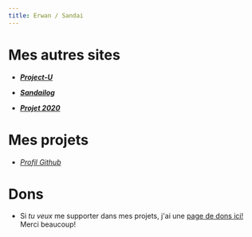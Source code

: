 ```yaml
---
title: Erwan / Sandai
---
```


# Mes autres sites

- [***Project-U***](./Project-U/)

- [***Sandailog***](./sandailog/)

- [***Projet 2020***](./projet-2020/)

# Mes projets

- [*Profil Github*](https://github.com/Sandaidev)

# Dons
- Si *tu veux* me supporter dans mes projets, j'ai une [page de dons ici!](/dons/) Merci beaucoup!

